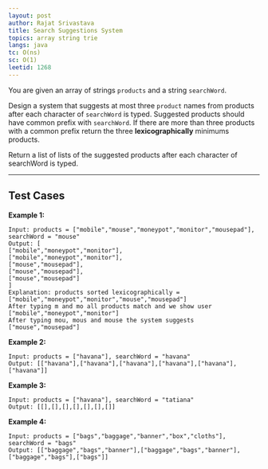 ```yaml
---
layout: post
author: Rajat Srivastava
title: Search Suggestions System
topics: array string trie
langs: java
tc: O(ns)
sc: O(1)
leetid: 1268
---
```


You are given an array of strings `products` and a string `searchWord`.

Design a system that suggests at most three `product` names from products after each character of `searchWord` is typed. 
Suggested products should have common prefix with `searchWord`. 
If there are more than three products with a common prefix return the three **lexicographically** minimums products.

Return a list of lists of the suggested products after each character of searchWord is typed.

---

## Test Cases

**Example 1:** 
```
Input: products = ["mobile","mouse","moneypot","monitor","mousepad"], searchWord = "mouse"
Output: [
["mobile","moneypot","monitor"],
["mobile","moneypot","monitor"],
["mouse","mousepad"],
["mouse","mousepad"],
["mouse","mousepad"]
]
Explanation: products sorted lexicographically = ["mobile","moneypot","monitor","mouse","mousepad"]
After typing m and mo all products match and we show user ["mobile","moneypot","monitor"]
After typing mou, mous and mouse the system suggests ["mouse","mousepad"]
```

**Example 2:** 
```
Input: products = ["havana"], searchWord = "havana"
Output: [["havana"],["havana"],["havana"],["havana"],["havana"],["havana"]]
```

**Example 3:**
```
Input: products = ["havana"], searchWord = "tatiana"
Output: [[],[],[],[],[],[],[]]
```

**Example 4:**
```
Input: products = ["bags","baggage","banner","box","cloths"], searchWord = "bags"
Output: [["baggage","bags","banner"],["baggage","bags","banner"],["baggage","bags"],["bags"]]
```
